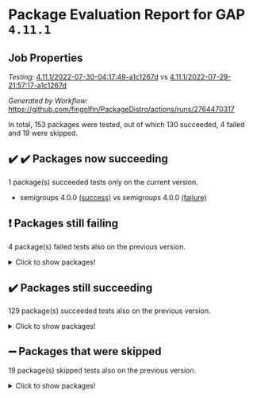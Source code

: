 # Package Evaluation Report for GAP `4.11.1`

## Job Properties

*Testing:* [4.11.1/2022-07-30-04:17:49-a1c1267d](https://github.com/fingolfin/PackageDistro/blob/data/reports/4.11.1/2022-07-30-04:17:49-a1c1267d) vs [4.11.1/2022-07-29-21:57:17-a1c1267d](https://github.com/fingolfin/PackageDistro/blob/data/reports/4.11.1/2022-07-29-21:57:17-a1c1267d)

*Generated by Workflow:* https://github.com/fingolfin/PackageDistro/actions/runs/2764470317

In total, 153 packages were tested, out of which 130 succeeded, 4 failed and 19 were skipped.

## :heavy_check_mark: :heavy_check_mark: Packages now succeeding

1 package(s) succeeded tests only on the current version.
- semigroups 4.0.0 [(success)](https://github.com/fingolfin/PackageDistro/runs/7588975298?check_suite_focus=true) vs semigroups 4.0.0 [(failure)](https://github.com/fingolfin/PackageDistro/runs/7586456991?check_suite_focus=true)

## :exclamation: Packages still failing

4 package(s) failed tests also on the previous version.
<details><summary>Click to show packages!</summary>

- francy 1.2.4 [(failure)](https://github.com/fingolfin/PackageDistro/runs/7588973361?check_suite_focus=true)
- hap 1.46 [(failure)](https://github.com/fingolfin/PackageDistro/runs/7588973835?check_suite_focus=true)
- packagemanager 1.2 [(failure)](https://github.com/fingolfin/PackageDistro/runs/7588974607?check_suite_focus=true)
- recog 1.3.2 [(failure)](https://github.com/fingolfin/PackageDistro/runs/7588975109?check_suite_focus=true)
</details>

## :heavy_check_mark: Packages still succeeding

129 package(s) succeeded tests also on the previous version.
<details><summary>Click to show packages!</summary>

- ace 5.4 [(success)](https://github.com/fingolfin/PackageDistro/runs/7588971616?check_suite_focus=true)
- aclib 1.3.2 [(success)](https://github.com/fingolfin/PackageDistro/runs/7588971645?check_suite_focus=true)
- agt 0.2 [(success)](https://github.com/fingolfin/PackageDistro/runs/7588971684?check_suite_focus=true)
- alnuth 3.2.1 [(success)](https://github.com/fingolfin/PackageDistro/runs/7588971729?check_suite_focus=true)
- anupq 3.2.6 [(success)](https://github.com/fingolfin/PackageDistro/runs/7588971762?check_suite_focus=true)
- atlasrep 2.1.2 [(success)](https://github.com/fingolfin/PackageDistro/runs/7588971829?check_suite_focus=true)
- autodoc 2022.07.10 [(success)](https://github.com/fingolfin/PackageDistro/runs/7588971877?check_suite_focus=true)
- automata 1.15 [(success)](https://github.com/fingolfin/PackageDistro/runs/7588971918?check_suite_focus=true)
- automgrp 1.3.2 [(success)](https://github.com/fingolfin/PackageDistro/runs/7588971946?check_suite_focus=true)
- autpgrp 1.10.2 [(success)](https://github.com/fingolfin/PackageDistro/runs/7588971975?check_suite_focus=true)
- cap 2022.06-05 [(success)](https://github.com/fingolfin/PackageDistro/runs/7588972005?check_suite_focus=true)
- caratinterface 2.3.4 [(success)](https://github.com/fingolfin/PackageDistro/runs/7588972035?check_suite_focus=true)
- cddinterface 2020.06.24 [(success)](https://github.com/fingolfin/PackageDistro/runs/7588972063?check_suite_focus=true)
- circle 1.6.5 [(success)](https://github.com/fingolfin/PackageDistro/runs/7588972100?check_suite_focus=true)
- classicpres 1.22 [(success)](https://github.com/fingolfin/PackageDistro/runs/7588972145?check_suite_focus=true)
- cohomolo 1.6.10 [(success)](https://github.com/fingolfin/PackageDistro/runs/7588972180?check_suite_focus=true)
- congruence 1.2.4 [(success)](https://github.com/fingolfin/PackageDistro/runs/7588972227?check_suite_focus=true)
- corelg 1.56 [(success)](https://github.com/fingolfin/PackageDistro/runs/7588972279?check_suite_focus=true)
- crime 1.6 [(success)](https://github.com/fingolfin/PackageDistro/runs/7588972308?check_suite_focus=true)
- crisp 1.4.5 [(success)](https://github.com/fingolfin/PackageDistro/runs/7588972349?check_suite_focus=true)
- crypting 0.10 [(success)](https://github.com/fingolfin/PackageDistro/runs/7588972382?check_suite_focus=true)
- cryst 4.1.25 [(success)](https://github.com/fingolfin/PackageDistro/runs/7588972443?check_suite_focus=true)
- crystcat 1.1.10 [(success)](https://github.com/fingolfin/PackageDistro/runs/7588972516?check_suite_focus=true)
- ctbllib 1.3.4 [(success)](https://github.com/fingolfin/PackageDistro/runs/7588972555?check_suite_focus=true)
- cubefree 1.19 [(success)](https://github.com/fingolfin/PackageDistro/runs/7588972610?check_suite_focus=true)
- curlinterface 2.2.2 [(success)](https://github.com/fingolfin/PackageDistro/runs/7588972653?check_suite_focus=true)
- cvec 2.7.5 [(success)](https://github.com/fingolfin/PackageDistro/runs/7588972700?check_suite_focus=true)
- datastructures 0.2.7 [(success)](https://github.com/fingolfin/PackageDistro/runs/7588972747?check_suite_focus=true)
- deepthought 1.0.5 [(success)](https://github.com/fingolfin/PackageDistro/runs/7588972791?check_suite_focus=true)
- design 1.7 [(success)](https://github.com/fingolfin/PackageDistro/runs/7588972837?check_suite_focus=true)
- difsets 2.3.1 [(success)](https://github.com/fingolfin/PackageDistro/runs/7588972878?check_suite_focus=true)
- digraphs 1.5.3 [(success)](https://github.com/fingolfin/PackageDistro/runs/7588972927?check_suite_focus=true)
- edim 1.3.5 [(success)](https://github.com/fingolfin/PackageDistro/runs/7588972979?check_suite_focus=true)
- example 4.3.1 [(success)](https://github.com/fingolfin/PackageDistro/runs/7588973004?check_suite_focus=true)
- factint 1.6.3 [(success)](https://github.com/fingolfin/PackageDistro/runs/7588973032?check_suite_focus=true)
- ferret 1.0.8 [(success)](https://github.com/fingolfin/PackageDistro/runs/7588973068?check_suite_focus=true)
- fga 1.4.0 [(success)](https://github.com/fingolfin/PackageDistro/runs/7588973103?check_suite_focus=true)
- fining 1.5 [(success)](https://github.com/fingolfin/PackageDistro/runs/7588973148?check_suite_focus=true)
- float 1.0.3 [(success)](https://github.com/fingolfin/PackageDistro/runs/7588973191?check_suite_focus=true)
- format 1.4.3 [(success)](https://github.com/fingolfin/PackageDistro/runs/7588973216?check_suite_focus=true)
- forms 1.2.8 [(success)](https://github.com/fingolfin/PackageDistro/runs/7588973265?check_suite_focus=true)
- fplsa 1.2.5 [(success)](https://github.com/fingolfin/PackageDistro/runs/7588973303?check_suite_focus=true)
- fr 2.4.8 [(success)](https://github.com/fingolfin/PackageDistro/runs/7588973329?check_suite_focus=true)
- fwtree 1.3 [(success)](https://github.com/fingolfin/PackageDistro/runs/7588973415?check_suite_focus=true)
- gbnp 1.0.5 [(success)](https://github.com/fingolfin/PackageDistro/runs/7588973457?check_suite_focus=true)
- generalizedmorphismsforcap 2022.05-01 [(success)](https://github.com/fingolfin/PackageDistro/runs/7588973506?check_suite_focus=true)
- genss 1.6.6 [(success)](https://github.com/fingolfin/PackageDistro/runs/7588973541?check_suite_focus=true)
- gradedringforhomalg 2022.06-01 [(success)](https://github.com/fingolfin/PackageDistro/runs/7588973594?check_suite_focus=true)
- grape 4.8.5 [(success)](https://github.com/fingolfin/PackageDistro/runs/7588973634?check_suite_focus=true)
- groupoids 1.69 [(success)](https://github.com/fingolfin/PackageDistro/runs/7588973685?check_suite_focus=true)
- grpconst 2.6.2 [(success)](https://github.com/fingolfin/PackageDistro/runs/7588973718?check_suite_focus=true)
- guarana 0.96.3 [(success)](https://github.com/fingolfin/PackageDistro/runs/7588973762?check_suite_focus=true)
- guava 3.16 [(success)](https://github.com/fingolfin/PackageDistro/runs/7588973801?check_suite_focus=true)
- hapcryst 0.1.15 [(success)](https://github.com/fingolfin/PackageDistro/runs/7588973854?check_suite_focus=true)
- hecke 1.5.3 [(success)](https://github.com/fingolfin/PackageDistro/runs/7588973875?check_suite_focus=true)
- help 3.5 [(success)](https://github.com/fingolfin/PackageDistro/runs/7588973897?check_suite_focus=true)
- idrel 2.44 [(success)](https://github.com/fingolfin/PackageDistro/runs/7588973912?check_suite_focus=true)
- images 1.3.1 [(success)](https://github.com/fingolfin/PackageDistro/runs/7588973928?check_suite_focus=true)
- intpic 0.3.0 [(success)](https://github.com/fingolfin/PackageDistro/runs/7588973947?check_suite_focus=true)
- io 4.7.2 [(success)](https://github.com/fingolfin/PackageDistro/runs/7588973972?check_suite_focus=true)
- irredsol 1.4.3 [(success)](https://github.com/fingolfin/PackageDistro/runs/7588973993?check_suite_focus=true)
- json 2.1.0 [(success)](https://github.com/fingolfin/PackageDistro/runs/7588974017?check_suite_focus=true)
- jupyterkernel 1.4.1 [(success)](https://github.com/fingolfin/PackageDistro/runs/7588974038?check_suite_focus=true)
- jupyterviz 1.5.1 [(success)](https://github.com/fingolfin/PackageDistro/runs/7588974061?check_suite_focus=true)
- kan 1.34 [(success)](https://github.com/fingolfin/PackageDistro/runs/7588974089?check_suite_focus=true)
- kbmag 1.5.9 [(success)](https://github.com/fingolfin/PackageDistro/runs/7588974115?check_suite_focus=true)
- laguna 3.9.5 [(success)](https://github.com/fingolfin/PackageDistro/runs/7588974143?check_suite_focus=true)
- liealgdb 2.2.1 [(success)](https://github.com/fingolfin/PackageDistro/runs/7588974169?check_suite_focus=true)
- liepring 2.6 [(success)](https://github.com/fingolfin/PackageDistro/runs/7588974191?check_suite_focus=true)
- liering 2.4.2 [(success)](https://github.com/fingolfin/PackageDistro/runs/7588974216?check_suite_focus=true)
- linearalgebraforcap 2022.06-03 [(success)](https://github.com/fingolfin/PackageDistro/runs/7588974233?check_suite_focus=true)
- loops 3.4.1 [(success)](https://github.com/fingolfin/PackageDistro/runs/7588974256?check_suite_focus=true)
- lpres 1.0.3 [(success)](https://github.com/fingolfin/PackageDistro/runs/7588974276?check_suite_focus=true)
- majoranaalgebras 1.4 [(success)](https://github.com/fingolfin/PackageDistro/runs/7588974295?check_suite_focus=true)
- mapclass 1.4.5 [(success)](https://github.com/fingolfin/PackageDistro/runs/7588974321?check_suite_focus=true)
- matgrp 0.64 [(success)](https://github.com/fingolfin/PackageDistro/runs/7588974337?check_suite_focus=true)
- modisom 2.5.2 [(success)](https://github.com/fingolfin/PackageDistro/runs/7588974355?check_suite_focus=true)
- modulepresentationsforcap 2022.05-03 [(success)](https://github.com/fingolfin/PackageDistro/runs/7588974373?check_suite_focus=true)
- monoidalcategories 2022.06-07 [(success)](https://github.com/fingolfin/PackageDistro/runs/7588974394?check_suite_focus=true)
- nconvex 2020.11-04 [(success)](https://github.com/fingolfin/PackageDistro/runs/7588974411?check_suite_focus=true)
- nilmat 1.4.1 [(success)](https://github.com/fingolfin/PackageDistro/runs/7588974432?check_suite_focus=true)
- nock 1.5 [(success)](https://github.com/fingolfin/PackageDistro/runs/7588974448?check_suite_focus=true)
- normalizinterface 1.3.3 [(success)](https://github.com/fingolfin/PackageDistro/runs/7588974470?check_suite_focus=true)
- nq 2.5.8 [(success)](https://github.com/fingolfin/PackageDistro/runs/7588974486?check_suite_focus=true)
- numericalsgps 1.3.1 [(success)](https://github.com/fingolfin/PackageDistro/runs/7588974499?check_suite_focus=true)
- openmath 11.5.1 [(success)](https://github.com/fingolfin/PackageDistro/runs/7588974522?check_suite_focus=true)
- orb 4.8.5 [(success)](https://github.com/fingolfin/PackageDistro/runs/7588974549?check_suite_focus=true)
- patternclass 2.4.2 [(success)](https://github.com/fingolfin/PackageDistro/runs/7588974654?check_suite_focus=true)
- permut 2.0.4 [(success)](https://github.com/fingolfin/PackageDistro/runs/7588974703?check_suite_focus=true)
- polenta 1.3.10 [(success)](https://github.com/fingolfin/PackageDistro/runs/7588974758?check_suite_focus=true)
- polymaking 0.8.6 [(success)](https://github.com/fingolfin/PackageDistro/runs/7588974812?check_suite_focus=true)
- primgrp 3.4.2 [(success)](https://github.com/fingolfin/PackageDistro/runs/7588974863?check_suite_focus=true)
- profiling 2.5.0 [(success)](https://github.com/fingolfin/PackageDistro/runs/7588974908?check_suite_focus=true)
- qpa 1.33 [(success)](https://github.com/fingolfin/PackageDistro/runs/7588974943?check_suite_focus=true)
- quagroup 1.8.3 [(success)](https://github.com/fingolfin/PackageDistro/runs/7588974983?check_suite_focus=true)
- radiroot 2.9 [(success)](https://github.com/fingolfin/PackageDistro/runs/7588975018?check_suite_focus=true)
- rcwa 4.7.0 [(success)](https://github.com/fingolfin/PackageDistro/runs/7588975060?check_suite_focus=true)
- rds 1.8 [(success)](https://github.com/fingolfin/PackageDistro/runs/7588975082?check_suite_focus=true)
- repndecomp 1.2.1 [(success)](https://github.com/fingolfin/PackageDistro/runs/7588975153?check_suite_focus=true)
- repsn 3.1.0 [(success)](https://github.com/fingolfin/PackageDistro/runs/7588975182?check_suite_focus=true)
- resclasses 4.7.3 [(success)](https://github.com/fingolfin/PackageDistro/runs/7588975224?check_suite_focus=true)
- scscp 2.3.1 [(success)](https://github.com/fingolfin/PackageDistro/runs/7588975265?check_suite_focus=true)
- sglppow 2.2 [(success)](https://github.com/fingolfin/PackageDistro/runs/7588975316?check_suite_focus=true)
- sgpviz 0.999.5 [(success)](https://github.com/fingolfin/PackageDistro/runs/7588975344?check_suite_focus=true)
- simpcomp 2.1.14 [(success)](https://github.com/fingolfin/PackageDistro/runs/7588975378?check_suite_focus=true)
- singular 2020.12.18 [(success)](https://github.com/fingolfin/PackageDistro/runs/7588975416?check_suite_focus=true)
- sla 1.5.3 [(success)](https://github.com/fingolfin/PackageDistro/runs/7588975453?check_suite_focus=true)
- smallgrp 1.5 [(success)](https://github.com/fingolfin/PackageDistro/runs/7588975495?check_suite_focus=true)
- smallsemi 0.6.13 [(success)](https://github.com/fingolfin/PackageDistro/runs/7588975530?check_suite_focus=true)
- sonata 2.9.4 [(success)](https://github.com/fingolfin/PackageDistro/runs/7588975586?check_suite_focus=true)
- sophus 1.25 [(success)](https://github.com/fingolfin/PackageDistro/runs/7588975624?check_suite_focus=true)
- spinsym 1.5.2 [(success)](https://github.com/fingolfin/PackageDistro/runs/7588975654?check_suite_focus=true)
- symbcompcc 1.3.2 [(success)](https://github.com/fingolfin/PackageDistro/runs/7588975686?check_suite_focus=true)
- thelma 1.3 [(success)](https://github.com/fingolfin/PackageDistro/runs/7588975740?check_suite_focus=true)
- tomlib 1.2.9 [(success)](https://github.com/fingolfin/PackageDistro/runs/7588975772?check_suite_focus=true)
- toric 1.9.5 [(success)](https://github.com/fingolfin/PackageDistro/runs/7588975799?check_suite_focus=true)
- toricvarieties 2022.07.13 [(success)](https://github.com/fingolfin/PackageDistro/runs/7588975833?check_suite_focus=true)
- transgrp 3.6.3 [(success)](https://github.com/fingolfin/PackageDistro/runs/7588975869?check_suite_focus=true)
- ugaly 4.0.3 [(success)](https://github.com/fingolfin/PackageDistro/runs/7588975906?check_suite_focus=true)
- unipot 1.5 [(success)](https://github.com/fingolfin/PackageDistro/runs/7588975945?check_suite_focus=true)
- unitlib 4.1.0 [(success)](https://github.com/fingolfin/PackageDistro/runs/7588976000?check_suite_focus=true)
- utils 0.74 [(success)](https://github.com/fingolfin/PackageDistro/runs/7588976013?check_suite_focus=true)
- uuid 0.7 [(success)](https://github.com/fingolfin/PackageDistro/runs/7588976041?check_suite_focus=true)
- walrus 0.9991 [(success)](https://github.com/fingolfin/PackageDistro/runs/7588976062?check_suite_focus=true)
- wedderga 4.10.2 [(success)](https://github.com/fingolfin/PackageDistro/runs/7588976086?check_suite_focus=true)
- xmod 2.88 [(success)](https://github.com/fingolfin/PackageDistro/runs/7588976112?check_suite_focus=true)
- xmodalg 1.22 [(success)](https://github.com/fingolfin/PackageDistro/runs/7588976158?check_suite_focus=true)
- yangbaxter 0.10.0 [(success)](https://github.com/fingolfin/PackageDistro/runs/7588976210?check_suite_focus=true)
- zeromqinterface 0.14 [(success)](https://github.com/fingolfin/PackageDistro/runs/7588976246?check_suite_focus=true)
</details>

## :heavy_minus_sign: Packages that were skipped

19 package(s) skipped tests also on the previous version.
<details><summary>Click to show packages!</summary>

- 4ti2interface 2022.03-01 [(skipped)](https://github.com/fingolfin/PackageDistro/runs/7588928494?check_suite_focus=true)
- browse 1.8.14 [(skipped)](https://github.com/fingolfin/PackageDistro/runs/7588928494?check_suite_focus=true)
- examplesforhomalg 2022.03-01 [(skipped)](https://github.com/fingolfin/PackageDistro/runs/7588928494?check_suite_focus=true)
- gapdoc 1.6.5 [(skipped)](https://github.com/fingolfin/PackageDistro/runs/7588928494?check_suite_focus=true)
- gauss 2022.03-01 [(skipped)](https://github.com/fingolfin/PackageDistro/runs/7588928494?check_suite_focus=true)
- gaussforhomalg 2022.03-01 [(skipped)](https://github.com/fingolfin/PackageDistro/runs/7588928494?check_suite_focus=true)
- gradedmodules 2022.03-01 [(skipped)](https://github.com/fingolfin/PackageDistro/runs/7588928494?check_suite_focus=true)
- homalg 2022.03-01 [(skipped)](https://github.com/fingolfin/PackageDistro/runs/7588928494?check_suite_focus=true)
- homalgtocas 2022.03-01 [(skipped)](https://github.com/fingolfin/PackageDistro/runs/7588928494?check_suite_focus=true)
- io_forhomalg 2022.03-01 [(skipped)](https://github.com/fingolfin/PackageDistro/runs/7588928494?check_suite_focus=true)
- itc 1.5.1 [(skipped)](https://github.com/fingolfin/PackageDistro/runs/7588928494?check_suite_focus=true)
- localizeringforhomalg 2022.03-01 [(skipped)](https://github.com/fingolfin/PackageDistro/runs/7588928494?check_suite_focus=true)
- matricesforhomalg 2022.06-01 [(skipped)](https://github.com/fingolfin/PackageDistro/runs/7588928494?check_suite_focus=true)
- modules 2022.03-01 [(skipped)](https://github.com/fingolfin/PackageDistro/runs/7588928494?check_suite_focus=true)
- polycyclic 2.16 [(skipped)](https://github.com/fingolfin/PackageDistro/runs/7588928494?check_suite_focus=true)
- ringsforhomalg 2022.04-01 [(skipped)](https://github.com/fingolfin/PackageDistro/runs/7588928494?check_suite_focus=true)
- sco 2022.03-01 [(skipped)](https://github.com/fingolfin/PackageDistro/runs/7588928494?check_suite_focus=true)
- toolsforhomalg 2022.05-01 [(skipped)](https://github.com/fingolfin/PackageDistro/runs/7588928494?check_suite_focus=true)
- xgap 4.31 [(skipped)](https://github.com/fingolfin/PackageDistro/runs/7588928494?check_suite_focus=true)
</details>

